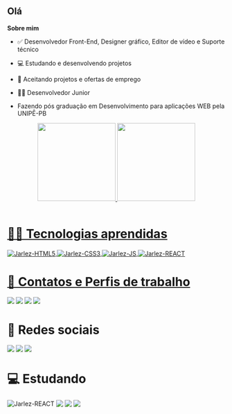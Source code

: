 ## Olá

**Sobre mim**

- ✅ Desenvolvedor Front-End, Designer gráfico, Editor de vídeo e Suporte técnico

- 💻 Estudando e desenvolvendo projetos

- 💼 Aceitando projetos e ofertas de emprego

- 🧑🏽‍ Desenvolvedor Junior

- Fazendo pós graduação em Desenvolvimento para aplicações WEB pela UNIPÊ-PB


<div align="center">
  <a href="https://github.com/Jarlez">
  <img height="180em" src="https://github-readme-stats.vercel.app/api?username=Jarlez&theme=midnight-purple&show_icons=true"/>
  <img height="180em" src="https://github-readme-stats.vercel.app/api/top-langs/?username=Jarlez&layout=compact&langs_count=7&theme=midnight-purple"/>
</div>
  
<div style="display: inline_block"><br>
    <h1>👨‍💻 Tecnologias aprendidas</h2>
  <img align="center" alt="Jarlez-HTML5"src="https://img.shields.io/badge/HTML5-E34F26?style=for-the-badge&logo=html5&logoColor=white">
  <img align="center" alt="Jarlez-CSS3" src="https://img.shields.io/badge/CSS3-1572B6?style=for-the-badge&logo=css3&logoColor=white">
  <img align="center" alt="Jarlez-JS" src="https://img.shields.io/badge/JavaScript-F7DF1E?style=for-the-badge&logo=javascript&logoColor=black">
  <img align="center" alt="Jarlez-REACT" src="https://img.shields.io/badge/React-20232A?style=for-the-badge&logo=react&logoColor=61DAFB">
  
</div>
  
<div>
  <h1>💼 Contatos e Perfis de trabalho</h2>
  <a href="https://www.linkedin.com/in/jarles-sayhare-2a01a1215/" target="_blank"><img src="https://img.shields.io/badge/LinkedIn-0077B5?style=for-the-badge&logo=linkedin&logoColor=white" target="_blank"></a>
  <a href="https://mail.google.com/mail/u/0/?fs=1&tf=cm&source=mailto&to=jarlesssayhre.2012@gmail.com" target="_blank"><img src="https://img.shields.io/badge/Gmail-D14836?style=for-the-badge&logo=gmail&logoColor=white" target="_blank"></a>
  <a href="https://github.com/Jarlez" target="_blank"><img src="https://img.shields.io/badge/GitHub-100000?style=for-the-badge&logo=github&logoColor=white" target="_blank"></a>
  <a href="https://www.behance.net/jarlessayhare1" target="_blank"><img src="https://img.shields.io/badge/Behance-1769ff?style=for-the-badge&logo=behance&logoColor=white"> </a> 
</div>
  
<div>
  <h1>📱 Redes sociais</h2>
  <a><img src="https://img.shields.io/badge/Discord-7289DA?style=for-the-badge&logo=discord&logoColor=white" target="_blank"></a>
  <a href="https://www.instagram.com/jarlesy/" target="_blank"><img src="https://img.shields.io/badge/Instagram-E4405F?style=for-the-badge&logo=instagram&logoColor=white" target="_blank"></a>
  <a><img src="https://img.shields.io/badge/Twitter-1DA1F2?style=for-the-badge&logo=twitter&logoColor=white" target="_blank"></a>   
</div>
  
<div>
  <h1> 💻 Estudando</h1>
  <img align="center" alt="Jarlez-REACT" src="https://img.shields.io/badge/React-20232A?style=for-the-badge&logo=react&logoColor=61DAFB">
  <img align="center"  src="https://img.shields.io/badge/Windows-0078D6?style=for-the-badge&logo=windows&logoColor=white">
  <img align="center"  src="https://img.shields.io/badge/git-%23F05033.svg?style=for-the-badge&logo=git&logoColor=white"> 
  <img align="center"  src="https://img.shields.io/badge/Linux-FCC624?style=for-the-badge&logo=linux&logoColor=black">
</div>



